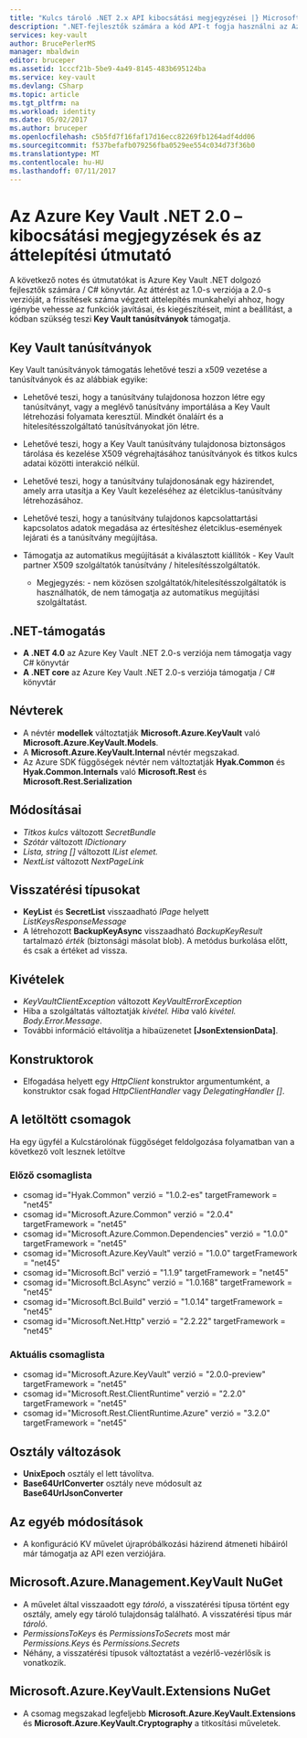 ```yaml
---
title: "Kulcs tároló .NET 2.x API kibocsátási megjegyzései |} Microsoft Docs"
description: ".NET-fejlesztők számára a kód API-t fogja használni az Azure Key Vault"
services: key-vault
author: BrucePerlerMS
manager: mbaldwin
editor: bruceper
ms.assetid: 1cccf21b-5be9-4a49-8145-483b695124ba
ms.service: key-vault
ms.devlang: CSharp
ms.topic: article
ms.tgt_pltfrm: na
ms.workload: identity
ms.date: 05/02/2017
ms.author: bruceper
ms.openlocfilehash: c5b5fd7f16faf17d16ecc82269fb1264adf4dd06
ms.sourcegitcommit: f537befafb079256fba0529ee554c034d73f36b0
ms.translationtype: MT
ms.contentlocale: hu-HU
ms.lasthandoff: 07/11/2017
---
```

# <a name="azure-key-vault-net-20---release-notes-and-migration-guide"></a>Az Azure Key Vault .NET 2.0 – kibocsátási megjegyzések és az áttelepítési útmutató
A következő notes és útmutatókat is Azure Key Vault .NET dolgozó fejlesztők számára / C# könyvtár. Az áttérést az 1.0-s verziója a 2.0-s verzióját, a frissítések száma végzett áttelepítés munkahelyi ahhoz, hogy igénybe vehesse az funkciók javításai, és kiegészítéseit, mint a beállítást, a kódban szükség teszi **Key Vault tanúsítványok** támogatja.

## <a name="key-vault-certificates"></a>Key Vault tanúsítványok

Key Vault tanúsítványok támogatás lehetővé teszi a x509 vezetése a tanúsítványok és az alábbiak egyike:  

* Lehetővé teszi, hogy a tanúsítvány tulajdonosa hozzon létre egy tanúsítványt, vagy a meglévő tanúsítvány importálása a Key Vault létrehozási folyamata keresztül. Mindkét önaláírt és a hitelesítésszolgáltató tanúsítványokat jön létre.
* Lehetővé teszi, hogy a Key Vault tanúsítvány tulajdonosa biztonságos tárolása és kezelése X509 végrehajtásához tanúsítványok és titkos kulcs adatai közötti interakció nélkül.  
* Lehetővé teszi, hogy a tanúsítvány tulajdonosának egy házirendet, amely arra utasítja a Key Vault kezeléséhez az életciklus-tanúsítvány létrehozásához.  
* Lehetővé teszi, hogy a tanúsítvány tulajdonos kapcsolattartási kapcsolatos adatok megadása az értesítéshez életciklus-események lejárati és a tanúsítvány megújítása.  
* Támogatja az automatikus megújítását a kiválasztott kiállítók - Key Vault partner X509 szolgáltatók tanúsítvány / hitelesítésszolgáltatók.
  
  * Megjegyzés: - nem közösen szolgáltatók/hitelesítésszolgáltatók is használhatók, de nem támogatja az automatikus megújítási szolgáltatást.

## <a name="net-support"></a>.NET-támogatás

* **A .NET 4.0** az Azure Key Vault .NET 2.0-s verziója nem támogatja vagy C# könyvtár
* **A .NET core** az Azure Key Vault .NET 2.0-s verziója támogatja / C# könyvtár

## <a name="namespaces"></a>Névterek

* A névtér **modellek** változtatják **Microsoft.Azure.KeyVault** való **Microsoft.Azure.KeyVault.Models**.
* A **Microsoft.Azure.KeyVault.Internal** névtér megszakad.
* Az Azure SDK függőségek névtér nem változtatják **Hyak.Common** és **Hyak.Common.Internals** való **Microsoft.Rest** és **Microsoft.Rest.Serialization**

## <a name="type-changes"></a>Módosításai

* *Titkos kulcs* változott *SecretBundle*
* *Szótár* változott *IDictionary*
* *Lista<T>, string []* változott *IList elemet.<T>*
* *NextList* változott *NextPageLink*

## <a name="return-types"></a>Visszatérési típusokat

* **KeyList** és **SecretList** visszaadható *IPage<T>*  helyett *ListKeysResponseMessage*
* A létrehozott **BackupKeyAsync** visszaadható *BackupKeyResult* tartalmazó *érték* (biztonsági másolat blob). A metódus burkolása előtt, és csak a értéket ad vissza.

## <a name="exceptions"></a>Kivételek

* *KeyVaultClientException* változott *KeyVaultErrorException*
* Hiba a szolgáltatás változtatják *kivétel. Hiba* való *kivétel. Body.Error.Message*.
* További információ eltávolítja a hibaüzenetet **[JsonExtensionData]**.

## <a name="constructors"></a>Konstruktorok

* Elfogadása helyett egy *HttpClient* konstruktor argumentumként, a konstruktor csak fogad *HttpClientHandler* vagy *DelegatingHandler []*.

## <a name="downloaded-packages"></a>A letöltött csomagok

Ha egy ügyfél a Kulcstárolónak függőséget feldolgozása folyamatban van a következő volt lesznek letöltve

### <a name="previous-package-list"></a>Előző csomaglista

* csomag id="Hyak.Common" verzió = "1.0.2-es" targetFramework = "net45"
* csomag id="Microsoft.Azure.Common" verzió = "2.0.4" targetFramework = "net45"
* csomag id="Microsoft.Azure.Common.Dependencies" verzió = "1.0.0" targetFramework = "net45"
* csomag id="Microsoft.Azure.KeyVault" verzió = "1.0.0" targetFramework = "net45"
* csomag id="Microsoft.Bcl" verzió = "1.1.9" targetFramework = "net45"
* csomag id="Microsoft.Bcl.Async" verzió = "1.0.168" targetFramework = "net45"
* csomag id="Microsoft.Bcl.Build" verzió = "1.0.14" targetFramework = "net45"
* csomag id="Microsoft.Net.Http" verzió = "2.2.22" targetFramework = "net45"

### <a name="current-package-list"></a>Aktuális csomaglista

* csomag id="Microsoft.Azure.KeyVault" verzió = "2.0.0-preview" targetFramework = "net45"
* csomag id="Microsoft.Rest.ClientRuntime" verzió = "2.2.0" targetFramework = "net45"
* csomag id="Microsoft.Rest.ClientRuntime.Azure" verzió = "3.2.0" targetFramework = "net45"

## <a name="class-changes"></a>Osztály változások

* **UnixEpoch** osztály el lett távolítva.
* **Base64UrlConverter** osztály neve módosult az **Base64UrlJsonConverter**

## <a name="other-changes"></a>Az egyéb módosítások

* A konfiguráció KV művelet újrapróbálkozási házirend átmeneti hibáiról már támogatja az API ezen verziójára.

## <a name="microsoftazuremanagementkeyvault-nuget"></a>Microsoft.Azure.Management.KeyVault NuGet

* A művelet által visszaadott egy *tároló*, a visszatérési típusa történt egy osztály, amely egy tároló tulajdonság található. A visszatérési típus már *tároló*.
* *PermissionsToKeys* és *PermissionsToSecrets* most már *Permissions.Keys* és *Permissions.Secrets*
* Néhány, a visszatérési típusok változtatást a vezérlő-vezérlősík is vonatkozik.

## <a name="microsoftazurekeyvaultextensions-nuget"></a>Microsoft.Azure.KeyVault.Extensions NuGet

* A csomag megszakad legfeljebb **Microsoft.Azure.KeyVault.Extensions** és **Microsoft.Azure.KeyVault.Cryptography** a titkosítási műveletek.


